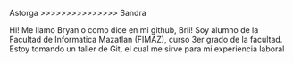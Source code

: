 Astorga >>>>>>>>>>>>>>> Sandra

Hi! Me llamo Bryan o como dice en mi github, Brii! Soy alumno de la Facultad de Informatica Mazatlan (FIMAZ), curso 3er grado de la facultad.
Estoy tomando un taller de Git, el cual me sirve para mi experiencia laboral